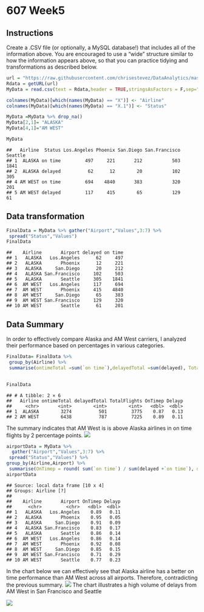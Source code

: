 607 Week5
================

Instructions
------------

Create a .CSV file (or optionally, a MySQL database!) that includes all of the information above. You are encouraged to use a “wide” structure similar to how the information appears above, so that you can practice tidying and transformations as described below.

``` r
url = "https://raw.githubusercontent.com/chrisestevez/DataAnalytics/master/607Week5/arrivalDelays.csv"
Rdata = getURL(url)
MyData = read.csv(text = Rdata,header = TRUE,stringsAsFactors = F,sep=",")

colnames(MyData)[which(names(MyData) == "X")] <- "Airline"
colnames(MyData)[which(names(MyData) == "X.1")] <- "Status"

MyData =MyData %>% drop_na()
MyData[2,1]= "ALASKA"
MyData[4,1]="AM WEST"

MyData
```

    ##   Airline  Status Los.Angeles Phoenix San.Diego San.Francisco Seattle
    ## 1  ALASKA on time         497     221       212           503    1841
    ## 2  ALASKA delayed          62      12        20           102     305
    ## 4 AM WEST on time         694    4840       383           320     201
    ## 5 AM WEST delayed         117     415        65           129      61

Data transformation
-------------------

``` r
FinalData = MyData %>% gather("Airport","Values",3:7) %>%
 spread("Status","Values")
FinalData
```

    ##    Airline       Airport delayed on time
    ## 1   ALASKA   Los.Angeles      62     497
    ## 2   ALASKA       Phoenix      12     221
    ## 3   ALASKA     San.Diego      20     212
    ## 4   ALASKA San.Francisco     102     503
    ## 5   ALASKA       Seattle     305    1841
    ## 6  AM WEST   Los.Angeles     117     694
    ## 7  AM WEST       Phoenix     415    4840
    ## 8  AM WEST     San.Diego      65     383
    ## 9  AM WEST San.Francisco     129     320
    ## 10 AM WEST       Seattle      61     201

Data Summary
------------

In order to effectively compare Alaska and AM West carriers, I analyzed their performance based on percentages in various categories.

``` r
FinalData= FinalData %>%
 group_by(Airline) %>% 
 summarise(ontimeTotal =sum(`on time`),delayedTotal =sum(delayed), TotalFlights =sum(`on time`+delayed),OnTimep = round( sum(`on time`) / sum(delayed +`on time`), digits=2),Delayp = round(sum(delayed) / sum(delayed +`on time`),digits=2) )
  

FinalData
```

    ## # A tibble: 2 × 6
    ##   Airline ontimeTotal delayedTotal TotalFlights OnTimep Delayp
    ##     <chr>       <int>        <int>        <int>   <dbl>  <dbl>
    ## 1  ALASKA        3274          501         3775    0.87   0.13
    ## 2 AM WEST        6438          787         7225    0.89   0.11

The summary indicates that AM West is is above Alaska airlines in on time flights by 2 percentage points. ![](Week5Final_files/figure-markdown_github/unnamed-chunk-3-1.png)

``` r
airportData = MyData %>% 
  gather("Airport","Values",3:7) %>%
 spread("Status","Values") %>% 
group_by(Airline,Airport) %>% 
 summarise(OnTimep = round( sum(`on time`) / sum(delayed +`on time`), digits=2),Delayp = round(sum(delayed) / sum(delayed +`on time`),digits=2) )
airportData
```

    ## Source: local data frame [10 x 4]
    ## Groups: Airline [?]
    ## 
    ##    Airline       Airport OnTimep Delayp
    ##      <chr>         <chr>   <dbl>  <dbl>
    ## 1   ALASKA   Los.Angeles    0.89   0.11
    ## 2   ALASKA       Phoenix    0.95   0.05
    ## 3   ALASKA     San.Diego    0.91   0.09
    ## 4   ALASKA San.Francisco    0.83   0.17
    ## 5   ALASKA       Seattle    0.86   0.14
    ## 6  AM WEST   Los.Angeles    0.86   0.14
    ## 7  AM WEST       Phoenix    0.92   0.08
    ## 8  AM WEST     San.Diego    0.85   0.15
    ## 9  AM WEST San.Francisco    0.71   0.29
    ## 10 AM WEST       Seattle    0.77   0.23

In the chart below we can effectively see that Alaska airline has a better on time performance than AM West across all airports. Therefore, contradicting the previous summary. ![](Week5Final_files/figure-markdown_github/unnamed-chunk-5-1.png) The chart illustrates a high volume of delays from AM West in San Francisco and Seattle

![](Week5Final_files/figure-markdown_github/unnamed-chunk-6-1.png)
